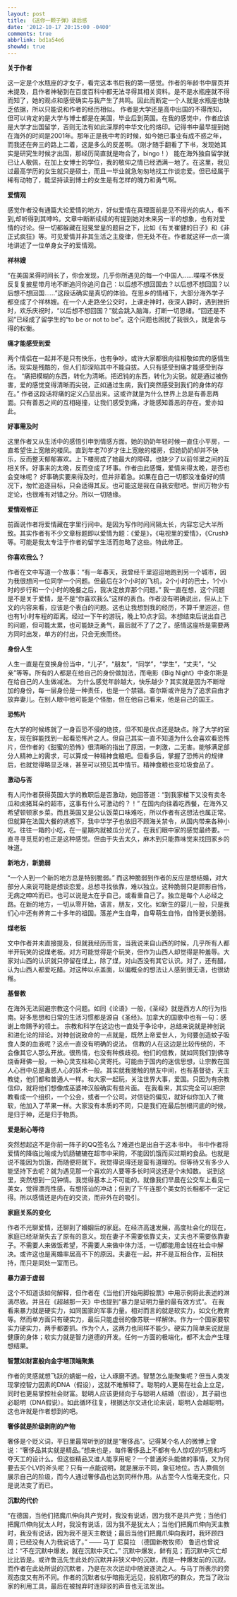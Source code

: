 ```yaml
---
layout: post
title: 《送你一颗子弹》读后感
date: '2012-10-17 20:15:00 -0400'
comments: true
abbrlink: bd1a54e6
showAd: true
---
```

**关于作者**

这一定是个水瓶座的才女子，看完这本书后我的第一感觉。作者的年龄书中扉页并未提及，且作者神秘到在百度百科中都无法寻得其相关资料。是不是水瓶座就不得而知了，她的观点和感受确实与我产生了共鸣。因此而断定一个人就是水瓶座也缺乏依据，所以只能说和作者的经历相似。
作者是大学还是高中出国的不得而知，但可以肯定的是大学与博士都是在美国，毕业后到英国。在我的感觉中，作者应该是大学才出国留学，否则无法有如此深厚的中华文化的烙印。记得书中最早提到她在海外的时间是2001年。那年正是我中考的时候，如今她已事业有成不惑之年，而我还在奔三的路上二着，这是多么的反差啊。（刚才随手翻看了下书，发现她其实是研究生时候才出国，那经历简直就是吻合了，bingo！）
能在海外独自留学就已让人敬佩，在加上女博士的学位，我的敬仰之情已经洒满一地了。在这里，我见过最高学历的女生就只是硕士，而且一毕业就急匆匆地找工作谈恋爱。但已经属于稀有动物了，能坚持读到博士的女生是有怎样的魄力和勇气啊。

**爱情观**

感觉作者没有通篇大论爱情的地方，好似爱情在真理面前是见不得光的病人，看不到,却听得到其呻吟。文章中断断续续的有提到她对未来另一半的想象，也有对爱情的讨论。但一切都躲藏在冠冕堂皇的题目之下，比如《有关崔健的日子》和《非正式疯狂》等。可见爱情并非其生活之主旋律，但无处不在。作者就这样一点一滴地讲述了一位单身女子的爱情观。

**祥林嫂**

“在美国呆得时间长了，你会发现，几乎你所遇见的每一个中国人……喋喋不休反反复复披星带月地不断追问你追问自己：以后想不想回国去？以后想不想回国？以后想不想回国……”这段话确实是真切的体验。在思乡的情绪下，大部分海外学子都变成了个祥林嫂。在一个人走路坐公交时，上课走神时，夜深人静时，遇到挫折时，欢乐庆祝时，“以后想不想回国？”就会跳入脑海，打断一切思绪。“回还是不回”已经成了留学生的“to be or not to be”。这个问题也困扰了我很久，就是舍与得的权衡。

**痛才能感受到爱**

两个情侣在一起并不是只有快乐，也有争吵。或许大家都很向往相敬如宾的感情生活。现实是残酷的，但人们却深陷其中不能自拔。人只有感受到痛才能感受到存在。
“痛把模糊的东西，转化为清晰。把迟钝的东西，转化为尖锐。就是通过被伤害，爱的感觉变得清晰而尖锐，正如通过生病，我们突然感受到我们的身体的存在。”
作者这段话将痛的定义凸显出来。这或许就是为什么世界上总是有善恶两面。只有善恶之间的互相碰撞，让我们感受到痛，才能感知善恶的存在。爱亦如此。

**好事需及时**

这里作者又从生活中的感悟引申到情感方面。她的奶奶年轻时候一直住小平房，一直希望住上宽敞的楼凤。直到年老70岁才住上宽敞的楼房，但她奶奶却并不快乐，反而整天郁郁寡欢。上下楼房成了她最大的障碍，也缺少了以前邻里之间的互相关怀。好事来的太晚，反而变成了坏事。作者由此感慨，爱情来得太晚，是否也会变味呢？
好事确实要来得及时，但并非着急。如果在自己一切都没准备好的情况下，匆忙追逐目标，只会适得其反。也可能这是我在自我安慰吧。世间万物少有定论，也很难有对错之分。所以一切随缘。

**爱情观修正**

前面说作者将爱情藏在字里行间中。是因为写作时间间隔太长，内容忘记大半所致。其实作者有不少文章标题即以爱情为题：《爱是》，《电视里的爱情》，《Crush》等。可能是我太专注于作者的留学生活而忽略了这些。特此修正。

**你喜欢我么？**

作者在文中写道一个故事：“有一年春天，我曾经千里迢迢地跑到另一个城市，因为我很想问一位同学一个问题。但最后在3个小时的飞机，2个小时的巴士，1个小时的步行和一个小时的晚餐之后，我决定放弃那个问题。” 我一直在想，这个问题是不是关于爱情，是不是“你喜欢我么”这样的表白。作者没有明确说出，但从上下文的内容来看，应该是个表白的问题。这也让我想到我的经历，不算千里迢迢，但也有1小时车程的距离。经过一下午的游玩，晚上10点才回。本想结束后说出自己的问题，但可能太累，也可能缺乏勇气，最后就不了了之了。感情这座桥是需要两方同时出发，单方的付出，只会无疾而终。

**身份人生**

人生一直是在变换身份当中，“儿子”，“朋友”，“同学”，“学生”，“丈夫”，“父亲”等等。所有的人都是在给自己的身份做加法，而电影《Big Night》中查尔斯是在给自己的人生做减法。
为什么感觉年龄越大，快乐越少？其实就是因为不断增加的身份，每一层身份是一种责任，也是一个禁锢。查尔斯或许是为了追求自由才放弃妻儿。在别人眼中他可能是个怪胎，但在他自己看来，他是自己的国王。

**恐怖片**

在大学的时候练就了一身百恐不侵的绝技，但不知是优点还是缺点。除了大学的室友，现在鲜能找到一起看恐怖片之人。但自己其实一直不知道为什么会喜欢看恐怖片，但作者的《甜蜜的恐怖》很清晰的指出了原因，一刺激，二无害。能够满足部分人精神上的需求，可以算成一种精神食粮吧。但看多后，掌握了恐怖片的规律后，也就觉得略显乏味，甚至可以预见其中情节。精神食粮也变垃圾食品了。

**激动与否**

有人问作者获得英国大学的教职后是否激动，她回答道：“到我家楼下又没有卖冬瓜和卤猪耳朵的超市，这事有什么可激动的？！”
在国内向往着吃西餐，在海外又希望顿顿家乡菜。而且英国又是公认饭菜口味难吃，所以作者有这想法也属正常。但就算在法国大餐的诱惑下，我中华学子也依旧不顾海关禁令，从国内带来各种小吃。往往一箱的小吃，在一星期内就被瓜分光了。在我们眼中家的感觉最终要。一直寻寻觅觅的也正是这种感觉。但由于失去太久，麻木到只能靠味觉来找回家乡的味道。

**新地方，新脆弱**

“一个人到一个新的地方总是特别脆弱。”
而这种脆弱到作者的反应是想结婚，对大部分人来说可能是想谈恋爱。总想寻找依靠，难以独立。这种脆弱只是顾影自怜，无病之呻吟而已。也可以说是太在乎自己，或看重自己了。独立是每个人必经之路。在新的地方，一切从零开始，语言，朋友，文化。如新生的婴儿一般，只是我们心中还有养育二十多年的祖国。落差产生自卑，自卑萌生自怜，自怜更长脆弱。

**煤老板**

文中作者并未直接提及，但就我经历而言，当我说来自山西的时候，几乎所有人都半开玩笑的说煤老板。对方可能觉得是个玩笑，但作为山西人却觉得是种羞辱。大家对山西的认识就只停留在煤上，除了煤，对山西没有其它认识。对了，还有醋，认为山西人都爱吃醋。对这种以点盖面，以偏概全的想法让人感到很无语，也很幼稚。

**基督教**

在海外无法回避宗教这个问题。如同《论语》一般，《圣经》就是西方人的行为指南。好多思想和日常的生活习惯都是源自《圣经》。加拿大的国歌中也有一句：感谢上帝赐予的领土。
宗教和科学在这边也一直处于争论中，总结来说就是神创说和进化论的辩论。对神创说致命的一点就是，既然上帝爱世人，为何要创造蚊子吸食人类的血液呢？这点一直没有明确的说法。
信教的人在这边是比较传统的，不会像其它人那么开放。很热情，也没有种族歧视。他们的信教，就如同我们到佛寺烧香拜佛一般，一种心灵支柱和心灵寄托。可能由于国内的迷信思想，让宗教在国人心目中总是蛊惑人心的妖术一般。其实就我接触的朋友中间，也有基督徒，天主教徒，他们都和普通人一样。和大家一起玩，关注世界大事，爱国。只因为有宗教信仰，就将他们想像成巫婆神汉般确实有些片面。
在我看来，其实完全可以把宗教看成一个组织，一个公会，或者一个公司。对信徒的偏见，就好似你加入了微软，他加入了苹果一样。大家没有本质的不同，只是我们在最后刨根问底的时候，是归于神，还是归于物质。

**爱是耐心等待**

突然想起这不是你前一阵子的QQ签名么？难道也是出自于这本书中。
书中作者将爱情的降临比喻成为饥肠辘辘在超市中采购，不能因饥饿而买过期的食品。也就是说不能因为饥饿，而随便将就下。我觉得说得还是蛮有道理的。但等待又有多少人能坚持下去呢？就为遇见那一个喜欢的人要等多长时间这还是个未知数。
说到这里，突然想到一见钟情。我觉得基本上不可能的。就像我们早晨在公交车上看见一美女，觉得漂亮性感，有想搭讪的冲动；但到了下午连那个美女的长相都不一定记得。所以感情还是内在的交流，而非外在的吸引。

**家庭关系的变化**

作者不光聊爱情，还聊到了婚姻后的家庭。在经济高速发展，高度社会化的现在，家庭已经渐渐失去了原有的意义。现在妻子不需要依靠丈夫，丈夫也不需要依靠妻子。不需要人来做饭希望，不需要人来做中体力活，一切都能用金钱在社会中解决。或许这也是离婚率居高不下的原因。夫妻在一起，并不是互相合作，互相扶持，而只是同处一室而已。

**暴力源于虚弱**

这个不知道该如何解释，但作者在《当他们开始用脚投票》中用示例将此表述的淋漓尽致。并且在《超越那一天》中也提到“暴力是证明力量的最有效方式”。
在我看来暴力就是硬实力，如同国家的军事力量。相对而言的就是软实力，如文化教育等。然而单方面只有硬实力，最后只能虚弱的像苏联一样解体。作为一个国家要软实力硬实力，两手都要抓。作为个人，这两力也同样不能少。硬实力简单来说就是健康的身体；软实力就是智力道德的开发。任何一方面的极端化，都不太会产生理想结果。

**智慧如财富般向金字塔顶端聚集**

作者的灵感就想飞跃的蜻蜓一般，让人琢磨不透。智慧怎么能聚集呢？但当人类发现掌控智力因素的DNA（假设），这就不难解释了。聪明的人更易在社会上立足，同时也更易掌控社会财富。聪明人应该更倾向于与聪明人结婚（假设），其子嗣也必聪明（DNA假说）。如此循环往复，根据达尔文进化论来说，聪明人会越聪明，这也许就是作者想到的吧。

**奢侈就是阶级剥削的产物**

奢侈是个贬义词，平日里最常听到的就是“奢侈品”。记得某个名人的微博上曾说：“奢侈品其实就是精品。”想来也是，每件奢侈品上不都有令人惊叹的巧思和巧夺天工的设计么。但这些精品又谁人能享用呢？一个普通斧头能做的事情，又为何要去买个LV的斧头呢？只有一点能说明，就是展示不同，象征地位。古人靠佩剑展示自己的阶级，而今人通过奢侈品也达到同样作用。从古至今人性毫无变化，只是说法变了而已。

**沉默的代价**

“在德国，当他们把魔爪伸向共产党时，我没有说话，因为我不是共产党；当他们把魔爪伸向犹太人时，我没有说话，因为我不是犹太人；当他们把魔爪伸向天主教时，我没有说话，因为我不是天主教徒；最后当他们把魔爪伸向我时，我环顾四周；已经没有人为我说话了。” —— 马丁 尼莫拉 （德国新教牧师）
鲁迅也曾说过：“不在沉默中爆发，就在沉默中灭亡。” 沉默中爆发，鲜有见；而沉默中灭亡却比比皆是。或许鲁迅先生此处的沉默并非狭义中的沉默，而是一种爆发前的沉寂。
而作者在此处所说的沉默者，乃是在次次运动中随波逐流之人。与马丁所表示的旁观态度又有所不同。作者的沉默者似乎暗指无远见，投机取巧的群众，充当了政治家的利用工具，最后在被抛弃时连辩驳的声音也无法发出。
